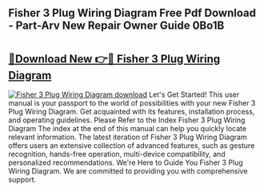 ## Fisher 3 Plug Wiring Diagram Free Pdf Download - Part-Arv New Repair Owner Guide 0Bo1B

# <h2><a href="http://dfqksga.blite.top/?on=Fisher+3+Plug+Wiring+Diagram">🔗Download New 👉🔴 Fisher 3 Plug Wiring Diagram</a></h2>

[![Fisher 3 Plug Wiring Diagram download](https://i.imgur.com/lujVjoI.png)](http://dfqksga.blite.top/?on=Fisher+3+Plug+Wiring+Diagram)
Let's Get Started! This user manual is your passport to the world of possibilities with your new Fisher 3 Plug Wiring Diagram. Get acquainted with its features, installation process, and operating guidelines. Please Refer to the Index Fisher 3 Plug Wiring Diagram The index at the end of this manual can help you quickly locate relevant information. The latest iteration of Fisher 3 Plug Wiring Diagram offers users an extensive collection of advanced features, such as gesture recognition, hands-free operation, multi-device compatibility, and personalized recommendations. We're Here to Guide You Fisher 3 Plug Wiring Diagram. We are committed to providing you with comprehensive support.
